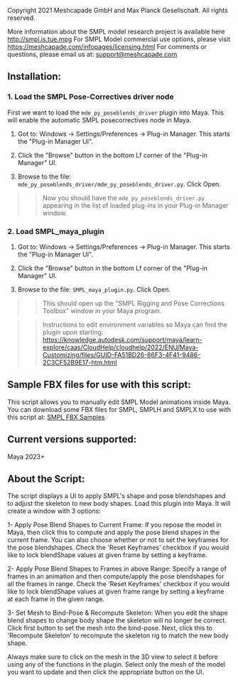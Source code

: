 Copyright 2021 Meshcapade GmbH and Max Planck Gesellschaft.  All rights reserved.

More information about the SMPL model research project is available here http://smpl.is.tue.mpg
For SMPL Model commercial use options, please visit https://meshcapade.com/infopages/licensing.html
For comments or questions, please email us at: support@meshcapade.com

## Installation:

### 1. Load the SMPL Pose-Correctives driver node

First we want to load the `mde_py_poseblends_driver` plugin into Maya. This will enable the automatic SMPL posecorrectives node in Maya. 

1. Got to: Windows -> Settings/Preferences -> Plug-in Manager.  This starts the "Plug-in Manager UI".

2. Click the "Browse" button in the bottom Lf corner of the "Plug-in Manager" UI.

3. Browse to the file: `mde_py_poseblends_driver/mde_py_poseblends_driver.py`. Click Open.


>> Now you should have the `mde_py_poseblends_driver.py` appearing in the list of loaded plug-ins in your Plug-in Manager window.


### 2. Load SMPL_maya_plugin

1. Got to: Windows -> Settings/Preferences -> Plug-in Manager.  This starts the "Plug-in Manager UI".

2. Click the "Browse" button in the bottom Lf corner of the "Plug-in Manager" UI.

3. Browse to the file: `SMPL_maya_plugin.py`. Click Open.


>> This should open up the "SMPL Rigging and Pose Corrections Toolbox" window in your Maya program.


>> Instructions to edit environment variables so Maya can find the plugin upon starting:
https://knowledge.autodesk.com/support/maya/learn-explore/caas/CloudHelp/cloudhelp/2022/ENU/Maya-Customizing/files/GUID-FA51BD26-86F3-4F41-9486-2C3CF52B9E17-htm.html
    

## Sample FBX files for use with this script:

This script allows you to manually edit SMPL Model animations inside Maya. You can download some FBX files for SMPL, SMPLH and SMPLX to use with this script at: [SMPL FBX Samples](https://app.box.com/s/2yn9znx56icf3t77s4h9b4qxa3b25rdb)


## Current versions supported:
Maya 2023+

## About the Script:

The script displays a UI to apply SMPL's shape and pose blendshapes and to adjust the skeleton to new body shapes.
Load this plugin into Maya. It will create a window with 3 options:

1- Apply Pose Blend Shapes to Current Frame: 
	If you repose the model in Maya, then click this to 
	compute and apply the pose blend shapes in the current frame. 
    You can also choose whether or not to set the keyframes for the 
    pose blendshapes. Check the 'Reset Keyframes' checkbox if you 
    would like to lock blendShape values at given frame by setting 
    a keyframe. 

2- Apply Pose Blend Shapes to Frames in above Range: 
	Specify a range of frames in an animation and then compute/apply 
	the pose blendshapes for all the frames in range. Check the 
    'Reset Keyframes' checkbox if you would like to lock blendShape 
    values at given frame range by setting a keyframe at each frame in the 
    given range.
    
3- Set Mesh to Bind-Pose & Recompute Skeleton: 
	When you edit the shape blend shapes to change body shape the 
	skeleton will no longer be correct.  Click first button to set the 
    mesh into the bind-pose. Next, click this to 'Recompute Skeleton' 
    to recompute the skeleton rig to match the new body shape.

Always make sure to click on the mesh in the 3D view to select it before 
using any of the functions in the plugin. Select only the mesh of the model 
you want to update and then click the appropriate button on the UI.

